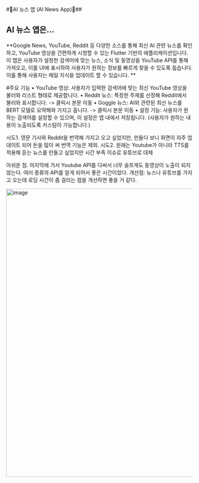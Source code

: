#📰AI 뉴스 앱 (AI News App)📰##

## AI 뉴스 앱은...<br> 
**Google News, YouTube, Reddit 등 다양한 소스를 통해 최신 AI 관련 뉴스를 확인하고, YouTube 영상을 간편하게 시청할 수 있는 Flutter 기반의 애플리케이션입니다. 이 앱은 사용자가 설정한 검색어에 맞는 뉴스, 소식 및 동영상을 YouTube API를 통해 가져오고, 이를 UI에 표시하여 사용자가 원하는 정보를 빠르게 찾을 수 있도록 돕습니다. 이를 통해 사용자는 매일 지식을 업데이트 할 수 있습니다. **

#주요 기능
	•	YouTube 영상: 사용자가 입력한 검색어에 맞는 최신 YouTube 영상을 불러와 리스트 형태로 제공합니다.
	•	Reddit 뉴스: 특정한 주제를 선정해 Reddit에서 불러와 표시합니다. -> 클릭시 본문 이동
    •   Goggle 뉴스: AI와 관련된 최신 뉴스를 BERT 모델로 요약해와 가지고 옵니다. -> 클릭시 본문 이동
	•	설정 기능: 사용자가 원하는 검색어를 설정할 수 있으며, 이 설정은 앱 내에서 저장됩니다. (사용자가 원하는 내용이 노출되도록 커스텀이 가능합니다.)


시도1. 영문 기사와 Reddit을 번역해 가지고 오고 싶었지만, 만들다 보니 화면이 자주 업데이트 되어 돈을 많이 써 번역 기능은 제외. 
시도2. 원래는 Youtube가 아니라 TTS를 적용해 듣는 뉴스를 만들고 싶었지만 시간 부족 이슈로 유튜브로 대체

아쉬운 점. 마지막에 가서 Youtube API를 다써서 너무 슬프게도 동영상이 노출이 되지 않는다. 여러 종류의 API를 알게 되어서 좋은 시간이었다.
개선점: 뉴스나 유튜브를 가지고 오는데 로딩 시간이 좀 걸리는 점을 개선하면 좋을 거 같다. 


<img width="775" alt="image" src="https://github.com/user-attachments/assets/0397d758-c374-4208-a1e1-05904cfef170" />
